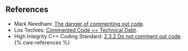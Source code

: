 
## References
* Mark Needham: [The danger of commenting out code](http://www.markhneedham.com/blog/2009/01/17/the-danger-of-commenting-out-code/).
* Los Techies: [Commented Code == Technical Debt](http://lostechies.com/rodpaddock/2010/12/29/commented-code-technical-debt).
* High Integrity C++ Coding Standard: [2.3.2 Do not comment out code](http://www.codingstandard.com/rule/2-3-2-do-not-comment-out-code/).
{% cwe-references %}
